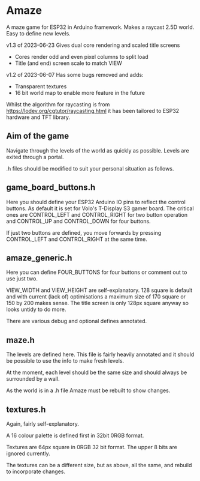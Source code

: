 # Amaze
A maze game for ESP32 in Arduino framework. Makes a raycast 2.5D world. Easy to define new levels.

v1.3 of 2023-06-23 Gives dual core rendering and scaled title screens
* Cores render odd and even pixel columns to split load
* Title (and end) screen scale to match VIEW

v1.2 of 2023-06-07 Has some bugs removed and adds:
* Transparent textures
* 16 bit world map to enable more feature in the future

Whilst the algorithm for raycasting is from https://lodev.org/cgtutor/raycasting.html it has been tailored to ESP32 hardware and TFT library.

Aim of the game
---------------

Navigate through the levels of the world as quickly as possible. Levels are exited through a portal.

.h files should be modified to suit your personal situation as follows.

game_board_buttons.h
--------------------
Here you should define your ESP32 Arduino IO pins to reflect the control buttons. As default it is set for Volo's T-Display S3 gamer board. The critical ones are CONTROL_LEFT and CONTROL_RIGHT for two button operation and CONTROL_UP and CONTROL_DOWN for four buttons.

If just two buttons are defined, you move forwards by pressing CONTROL_LEFT and CONTROL_RIGHT at the same time.


amaze_generic.h
---------------
Here you can define FOUR_BUTTONS for four buttons or comment out to use just two.

VIEW_WIDTH and VIEW_HEIGHT are self-explanatory. 128 square is default and with current (lack of) optimisations a maximum size of 170 square or 150 by 200 makes sense. The title screen is only 128px square anyway so looks untidy to do more.

There are various debug and optional defines annotated.

maze.h
------
The levels are defined here. This file is fairly heavily annotated and it should be possible to use the info to make fresh levels.

At the moment, each level should be the same size and should always be surrounded by a wall.

As the world is in a .h file Amaze must be rebuilt to show changes.

textures.h
----------
Again, fairly self-explanatory.

A 16 colour palette is defined first in 32bit 0RGB format.

Textures are 64px square in 0RGB 32 bit format. The upper 8 bits are ignored currently.

The textures can be a different size, but as above, all the same, and rebuild to incorporate changes.
